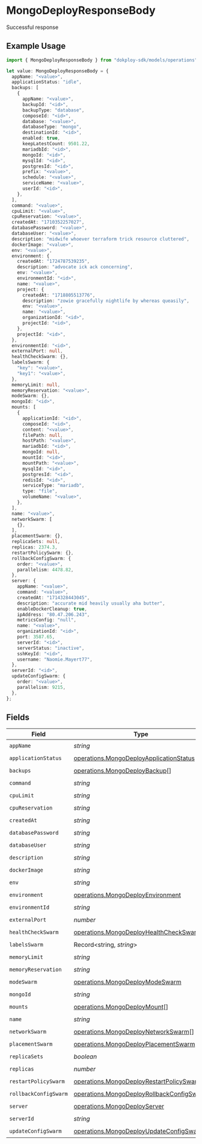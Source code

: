 # MongoDeployResponseBody

Successful response

## Example Usage

```typescript
import { MongoDeployResponseBody } from "dokploy-sdk/models/operations";

let value: MongoDeployResponseBody = {
  appName: "<value>",
  applicationStatus: "idle",
  backups: [
    {
      appName: "<value>",
      backupId: "<id>",
      backupType: "database",
      composeId: "<id>",
      database: "<value>",
      databaseType: "mongo",
      destinationId: "<id>",
      enabled: true,
      keepLatestCount: 9501.22,
      mariadbId: "<id>",
      mongoId: "<id>",
      mysqlId: "<id>",
      postgresId: "<id>",
      prefix: "<value>",
      schedule: "<value>",
      serviceName: "<value>",
      userId: "<id>",
    },
  ],
  command: "<value>",
  cpuLimit: "<value>",
  cpuReservation: "<value>",
  createdAt: "1710352257027",
  databasePassword: "<value>",
  databaseUser: "<value>",
  description: "midwife whoever terraform trick resource cluttered",
  dockerImage: "<value>",
  env: "<value>",
  environment: {
    createdAt: "1724787539235",
    description: "advocate ick ack concerning",
    env: "<value>",
    environmentId: "<id>",
    name: "<value>",
    project: {
      createdAt: "1718805513776",
      description: "zowie gracefully nightlife by whereas queasily",
      env: "<value>",
      name: "<value>",
      organizationId: "<id>",
      projectId: "<id>",
    },
    projectId: "<id>",
  },
  environmentId: "<id>",
  externalPort: null,
  healthCheckSwarm: {},
  labelsSwarm: {
    "key": "<value>",
    "key1": "<value>",
  },
  memoryLimit: null,
  memoryReservation: "<value>",
  modeSwarm: {},
  mongoId: "<id>",
  mounts: [
    {
      applicationId: "<id>",
      composeId: "<id>",
      content: "<value>",
      filePath: null,
      hostPath: "<value>",
      mariadbId: "<id>",
      mongoId: null,
      mountId: "<id>",
      mountPath: "<value>",
      mysqlId: "<id>",
      postgresId: "<id>",
      redisId: "<id>",
      serviceType: "mariadb",
      type: "file",
      volumeName: "<value>",
    },
  ],
  name: "<value>",
  networkSwarm: [
    {},
  ],
  placementSwarm: {},
  replicaSets: null,
  replicas: 2374.3,
  restartPolicySwarm: {},
  rollbackConfigSwarm: {
    order: "<value>",
    parallelism: 4478.82,
  },
  server: {
    appName: "<value>",
    command: "<value>",
    createdAt: "1714328443045",
    description: "accurate mid heavily usually aha butter",
    enableDockerCleanup: true,
    ipAddress: "80.47.206.243",
    metricsConfig: "null",
    name: "<value>",
    organizationId: "<id>",
    port: 3587.65,
    serverId: "<id>",
    serverStatus: "inactive",
    sshKeyId: "<id>",
    username: "Naomie.Mayert77",
  },
  serverId: "<id>",
  updateConfigSwarm: {
    order: "<value>",
    parallelism: 9215,
  },
};
```

## Fields

| Field                                                                                                  | Type                                                                                                   | Required                                                                                               | Description                                                                                            |
| ------------------------------------------------------------------------------------------------------ | ------------------------------------------------------------------------------------------------------ | ------------------------------------------------------------------------------------------------------ | ------------------------------------------------------------------------------------------------------ |
| `appName`                                                                                              | *string*                                                                                               | :heavy_check_mark:                                                                                     | N/A                                                                                                    |
| `applicationStatus`                                                                                    | [operations.MongoDeployApplicationStatus](../../models/operations/mongodeployapplicationstatus.md)     | :heavy_check_mark:                                                                                     | N/A                                                                                                    |
| `backups`                                                                                              | [operations.MongoDeployBackup](../../models/operations/mongodeploybackup.md)[]                         | :heavy_check_mark:                                                                                     | N/A                                                                                                    |
| `command`                                                                                              | *string*                                                                                               | :heavy_check_mark:                                                                                     | N/A                                                                                                    |
| `cpuLimit`                                                                                             | *string*                                                                                               | :heavy_check_mark:                                                                                     | N/A                                                                                                    |
| `cpuReservation`                                                                                       | *string*                                                                                               | :heavy_check_mark:                                                                                     | N/A                                                                                                    |
| `createdAt`                                                                                            | *string*                                                                                               | :heavy_check_mark:                                                                                     | N/A                                                                                                    |
| `databasePassword`                                                                                     | *string*                                                                                               | :heavy_check_mark:                                                                                     | N/A                                                                                                    |
| `databaseUser`                                                                                         | *string*                                                                                               | :heavy_check_mark:                                                                                     | N/A                                                                                                    |
| `description`                                                                                          | *string*                                                                                               | :heavy_check_mark:                                                                                     | N/A                                                                                                    |
| `dockerImage`                                                                                          | *string*                                                                                               | :heavy_check_mark:                                                                                     | N/A                                                                                                    |
| `env`                                                                                                  | *string*                                                                                               | :heavy_check_mark:                                                                                     | N/A                                                                                                    |
| `environment`                                                                                          | [operations.MongoDeployEnvironment](../../models/operations/mongodeployenvironment.md)                 | :heavy_check_mark:                                                                                     | N/A                                                                                                    |
| `environmentId`                                                                                        | *string*                                                                                               | :heavy_check_mark:                                                                                     | N/A                                                                                                    |
| `externalPort`                                                                                         | *number*                                                                                               | :heavy_check_mark:                                                                                     | N/A                                                                                                    |
| `healthCheckSwarm`                                                                                     | [operations.MongoDeployHealthCheckSwarm](../../models/operations/mongodeployhealthcheckswarm.md)       | :heavy_check_mark:                                                                                     | N/A                                                                                                    |
| `labelsSwarm`                                                                                          | Record<string, *string*>                                                                               | :heavy_check_mark:                                                                                     | N/A                                                                                                    |
| `memoryLimit`                                                                                          | *string*                                                                                               | :heavy_check_mark:                                                                                     | N/A                                                                                                    |
| `memoryReservation`                                                                                    | *string*                                                                                               | :heavy_check_mark:                                                                                     | N/A                                                                                                    |
| `modeSwarm`                                                                                            | [operations.MongoDeployModeSwarm](../../models/operations/mongodeploymodeswarm.md)                     | :heavy_check_mark:                                                                                     | N/A                                                                                                    |
| `mongoId`                                                                                              | *string*                                                                                               | :heavy_check_mark:                                                                                     | N/A                                                                                                    |
| `mounts`                                                                                               | [operations.MongoDeployMount](../../models/operations/mongodeploymount.md)[]                           | :heavy_check_mark:                                                                                     | N/A                                                                                                    |
| `name`                                                                                                 | *string*                                                                                               | :heavy_check_mark:                                                                                     | N/A                                                                                                    |
| `networkSwarm`                                                                                         | [operations.MongoDeployNetworkSwarm](../../models/operations/mongodeploynetworkswarm.md)[]             | :heavy_check_mark:                                                                                     | N/A                                                                                                    |
| `placementSwarm`                                                                                       | [operations.MongoDeployPlacementSwarm](../../models/operations/mongodeployplacementswarm.md)           | :heavy_check_mark:                                                                                     | N/A                                                                                                    |
| `replicaSets`                                                                                          | *boolean*                                                                                              | :heavy_check_mark:                                                                                     | N/A                                                                                                    |
| `replicas`                                                                                             | *number*                                                                                               | :heavy_check_mark:                                                                                     | N/A                                                                                                    |
| `restartPolicySwarm`                                                                                   | [operations.MongoDeployRestartPolicySwarm](../../models/operations/mongodeployrestartpolicyswarm.md)   | :heavy_check_mark:                                                                                     | N/A                                                                                                    |
| `rollbackConfigSwarm`                                                                                  | [operations.MongoDeployRollbackConfigSwarm](../../models/operations/mongodeployrollbackconfigswarm.md) | :heavy_check_mark:                                                                                     | N/A                                                                                                    |
| `server`                                                                                               | [operations.MongoDeployServer](../../models/operations/mongodeployserver.md)                           | :heavy_check_mark:                                                                                     | N/A                                                                                                    |
| `serverId`                                                                                             | *string*                                                                                               | :heavy_check_mark:                                                                                     | N/A                                                                                                    |
| `updateConfigSwarm`                                                                                    | [operations.MongoDeployUpdateConfigSwarm](../../models/operations/mongodeployupdateconfigswarm.md)     | :heavy_check_mark:                                                                                     | N/A                                                                                                    |
